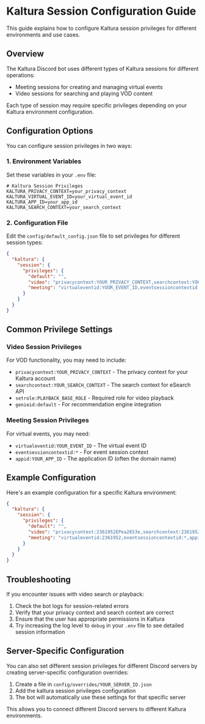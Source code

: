# Kaltura Session Configuration Guide

This guide explains how to configure Kaltura session privileges for different environments and use cases.

## Overview

The Kaltura Discord bot uses different types of Kaltura sessions for different operations:
- Meeting sessions for creating and managing virtual events
- Video sessions for searching and playing VOD content

Each type of session may require specific privileges depending on your Kaltura environment configuration.

## Configuration Options

You can configure session privileges in two ways:

### 1. Environment Variables

Set these variables in your `.env` file:

```
# Kaltura Session Privileges
KALTURA_PRIVACY_CONTEXT=your_privacy_context
KALTURA_VIRTUAL_EVENT_ID=your_virtual_event_id
KALTURA_APP_ID=your_app_id
KALTURA_SEARCH_CONTEXT=your_search_context
```

### 2. Configuration File

Edit the `config/default_config.json` file to set privileges for different session types:

```json
{
  "kaltura": {
    "session": {
      "privileges": {
        "default": "",
        "video": "privacycontext:YOUR_PRIVACY_CONTEXT,searchcontext:YOUR_SEARCH_CONTEXT,setrole:PLAYBACK_BASE_ROLE",
        "meeting": "virtualeventid:YOUR_EVENT_ID,eventsessioncontextid:*,appid:YOUR_APP_ID"
      }
    }
  }
}
```

## Common Privilege Settings

### Video Session Privileges

For VOD functionality, you may need to include:

- `privacycontext:YOUR_PRIVACY_CONTEXT` - The privacy context for your Kaltura account
- `searchcontext:YOUR_SEARCH_CONTEXT` - The search context for eSearch API
- `setrole:PLAYBACK_BASE_ROLE` - Required role for video playback
- `genieid:default` - For recommendation engine integration

### Meeting Session Privileges

For virtual events, you may need:

- `virtualeventid:YOUR_EVENT_ID` - The virtual event ID
- `eventsessioncontextid:*` - For event session context
- `appid:YOUR_APP_ID` - The application ID (often the domain name)

## Example Configuration

Here's an example configuration for a specific Kaltura environment:

```json
{
  "kaltura": {
    "session": {
      "privileges": {
        "default": "",
        "video": "privacycontext:2361952EPea2653e,searchcontext:2361952EPea2653e,setrole:PLAYBACK_BASE_ROLE,genieid:default",
        "meeting": "virtualeventid:2361952,eventsessioncontextid:*,appid:eventplatform-hackerspacelive.events.kaltura.com"
      }
    }
  }
}
```

## Troubleshooting

If you encounter issues with video search or playback:

1. Check the bot logs for session-related errors
2. Verify that your privacy context and search context are correct
3. Ensure that the user has appropriate permissions in Kaltura
4. Try increasing the log level to `debug` in your `.env` file to see detailed session information

## Server-Specific Configuration

You can also set different session privileges for different Discord servers by creating server-specific configuration overrides:

1. Create a file in `config/overrides/YOUR_SERVER_ID.json`
2. Add the kaltura session privileges configuration
3. The bot will automatically use these settings for that specific server

This allows you to connect different Discord servers to different Kaltura environments.